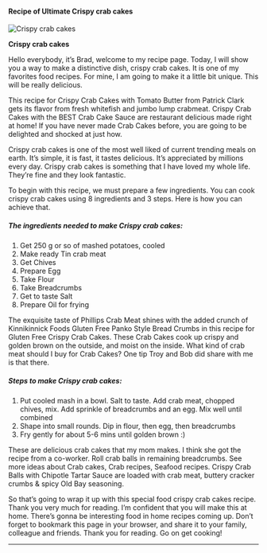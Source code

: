             

#### Recipe of Ultimate Crispy crab cakes

![Crispy crab cakes](https://img-global.cpcdn.com/recipes/e59c5f65ab12a5ff/751x532cq70/crispy-crab-cakes-recipe-main-photo.jpg)

**Crispy crab cakes**

Hello everybody, it’s Brad, welcome to my recipe page. Today, I will show you a way to make a distinctive dish, crispy crab cakes. It is one of my favorites food recipes. For mine, I am going to make it a little bit unique. This will be really delicious.

This recipe for Crispy Crab Cakes with Tomato Butter from Patrick Clark gets its flavor from fresh whitefish and jumbo lump crabmeat. Crispy Crab Cakes with the BEST Crab Cake Sauce are restaurant delicious made right at home! If you have never made Crab Cakes before, you are going to be delighted and shocked at just how.

Crispy crab cakes is one of the most well liked of current trending meals on earth. It’s simple, it is fast, it tastes delicious. It’s appreciated by millions every day. Crispy crab cakes is something that I have loved my whole life. They’re fine and they look fantastic.

To begin with this recipe, we must prepare a few ingredients. You can cook crispy crab cakes using 8 ingredients and 3 steps. Here is how you can achieve that.

##### The ingredients needed to make Crispy crab cakes:

1.  Get 250 g or so of mashed potatoes, cooled
2.  Make ready Tin crab meat
3.  Get Chives
4.  Prepare Egg
5.  Take Flour
6.  Take Breadcrumbs
7.  Get to taste Salt
8.  Prepare Oil for frying

The exquisite taste of Phillips Crab Meat shines with the added crunch of Kinnikinnick Foods Gluten Free Panko Style Bread Crumbs in this recipe for Gluten Free Crispy Crab Cakes. These Crab Cakes cook up crispy and golden brown on the outside, and moist on the inside. What kind of crab meat should I buy for Crab Cakes? One tip Troy and Bob did share with me is that there.

##### Steps to make Crispy crab cakes:

1.  Put cooled mash in a bowl. Salt to taste. Add crab meat, chopped chives, mix. Add sprinkle of breadcrumbs and an egg. Mix well until combined
2.  Shape into small rounds. Dip in flour, then egg, then breadcrumbs
3.  Fry gently for about 5-6 mins until golden brown :)

These are delicious crab cakes that my mom makes. I think she got the recipe from a co-worker. Roll crab balls in remaining breadcrumbs. See more ideas about Crab cakes, Crab recipes, Seafood recipes. Crispy Crab Balls with Chipotle Tartar Sauce are loaded with crab meat, buttery cracker crumbs & spicy Old Bay seasoning.

So that’s going to wrap it up with this special food crispy crab cakes recipe. Thank you very much for reading. I’m confident that you will make this at home. There’s gonna be interesting food in home recipes coming up. Don’t forget to bookmark this page in your browser, and share it to your family, colleague and friends. Thank you for reading. Go on get cooking!

* * *